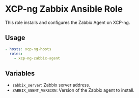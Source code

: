 # XCP-ng Zabbix Ansible Role
This role installs and configures the Zabbix Agent on XCP-ng.

## Usage
```yaml
- hosts: xcp-ng-hosts
  roles:
    - xcp-ng-zabbix-agent
```

## Variables
- `zabbix_server`: Zabbix server address.
- `ZABBIX_AGENT_VERSION`: Version of the Zabbix agent to install.
